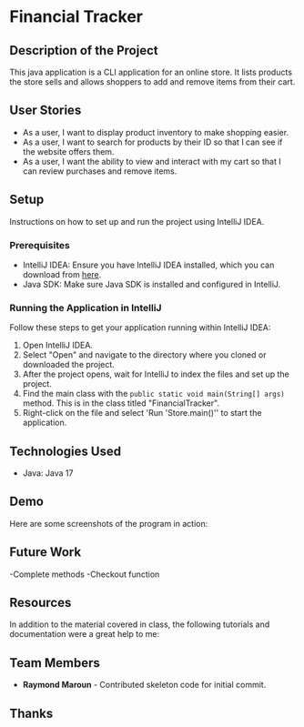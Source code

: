 # Financial Tracker

## Description of the Project

This java application is a CLI application for an online store. It lists products the store sells and allows shoppers to add and remove items from their cart.

## User Stories


- As a user, I want to display product inventory to make shopping easier.
- As a user, I want to search for products by their ID so that I can see if the website offers them.
- As a user, I want the ability to view and interact with my cart so that I can review purchases and remove items.


## Setup

Instructions on how to set up and run the project using IntelliJ IDEA.

### Prerequisites

- IntelliJ IDEA: Ensure you have IntelliJ IDEA installed, which you can download from [here](https://www.jetbrains.com/idea/download/).
- Java SDK: Make sure Java SDK is installed and configured in IntelliJ.

### Running the Application in IntelliJ

Follow these steps to get your application running within IntelliJ IDEA:

1. Open IntelliJ IDEA.
2. Select "Open" and navigate to the directory where you cloned or downloaded the project.
3. After the project opens, wait for IntelliJ to index the files and set up the project.
4. Find the main class with the `public static void main(String[] args)` method. This is in the class titled "FinancialTracker".
5. Right-click on the file and select 'Run 'Store.main()'' to start the application.

## Technologies Used

- Java: Java 17


## Demo

Here are some screenshots of the program in action:



## Future Work

-Complete methods
-Checkout function

## Resources

In addition to the material covered in class, the following tutorials and documentation were a great help to me:

## Team Members

- **Raymond Maroun** - Contributed skeleton code for initial commit.


## Thanks


